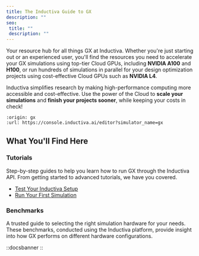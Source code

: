 ```yaml
---
title: The Inductiva Guide to GX
description: ""
seo:
 title: ""
 description: ""
---
```


Your resource hub for all things GX at Inductiva. Whether you're just starting out or an experienced user, you'll find the resources you need to accelerate your GX simulations using top-tier Cloud GPUs, including **NVIDIA A100** and **H100**, or run hundreds of simulations in parallel for your design optimization projects using cost-effective Cloud GPUs such as **NVIDIA L4**.

Inductiva simplifies research by making high-performance computing more accessible and cost-effective. Use the power of the Cloud to **scale your simulations** and **finish your projects sooner**, while keeping your costs in check!

```{python_editor}
:origin: gx
:url: https://console.inductiva.ai/editor?simulator_name=gx
```

## What You'll Find Here

### Tutorials
Step-by-step guides to help you learn how to run GX through the Inductiva API. From getting started to advanced tutorials, we have you covered.

- [Test Your Inductiva Setup](1.tutorials/0.setup-test.md)
- [Run Your First Simulation](1.tutorials/1.quick-start.md)

### Benchmarks
A trusted guide to selecting the right simulation hardware for your needs. These benchmarks, conducted using the Inductiva platform, provide insight into how GX performs on different hardware configurations.

::docsbanner
::
